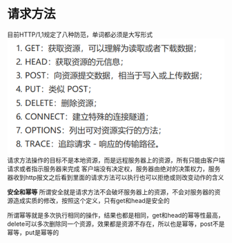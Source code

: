 # 请求方法
目前HTTP/1,1规定了八种防范，单词都必须是大写形式
![](./images/QQ截图20210731160920.png)
请求方法操作的目标不是本地资源，而是远程服务器上的资源，所有只能由客户端请求或者指示服务器来完成
客户端没有决定权，服务器由绝对的决策权力，服务器收到http报文之后看到里面的请求方法可以执行也可以拒绝或则改变动作的含义

**安全和幂等**
所谓安全就是请求方法不会破坏服务器上的资源，不会对服务器的资源造成实质的修改，按照这个定义，只有get和head是安全的

所谓幂等就是多次执行相同的操作，结果也都是相同，get和head的幂等性最高，delete可以多次删除同一个资源，效果都是资源不存在，所以也是幂等，post不是幂等，put是幂等的